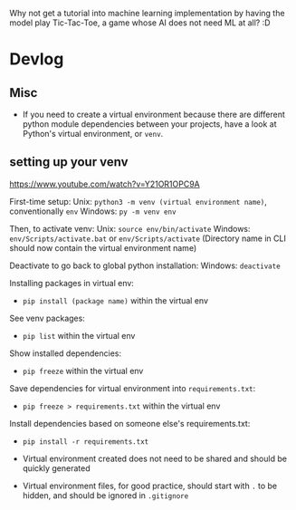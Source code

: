 Why not get a tutorial into machine learning implementation by having the model play Tic-Tac-Toe, a game whose AI does not need ML at all? :D

# Devlog

## Misc

- If you need to create a virtual environment because there are different python module dependencies between your projects, have a look at Python's virtual environment, or `venv`.

## setting up your venv
https://www.youtube.com/watch?v=Y21OR1OPC9A

First-time setup:
Unix: `python3 -m venv (virtual environment name)`, conventionally `env`
Windows: `py -m venv env`

Then, to activate venv:
Unix: `source env/bin/activate`
Windows: `env/Scripts/activate.bat` or `env/Scripts/activate`
(Directory name in CLI should now contain the virtual environment name)

Deactivate to go back to global python installation:
Windows: `deactivate`

Installing packages in virtual env:
- `pip install (package name)` within the virtual env

See venv packages:
- `pip list` within the virtual env

Show installed dependencies:
- `pip freeze` within the virtual env

Save dependencies for virtual environment into `requirements.txt`:
- `pip freeze > requirements.txt` within the virtual env

Install dependencies based on someone else's requirements.txt:
- `pip install -r requirements.txt`


- Virtual environment created does not need to be shared and should be quickly generated
- Virtual environment files, for good practice, should start with `.` to be hidden, and should be ignored in `.gitignore`
